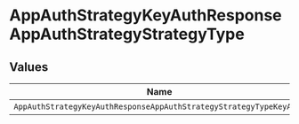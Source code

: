 # AppAuthStrategyKeyAuthResponseAppAuthStrategyStrategyType


## Values

| Name                                                               | Value                                                              |
| ------------------------------------------------------------------ | ------------------------------------------------------------------ |
| `AppAuthStrategyKeyAuthResponseAppAuthStrategyStrategyTypeKeyAuth` | key_auth                                                           |